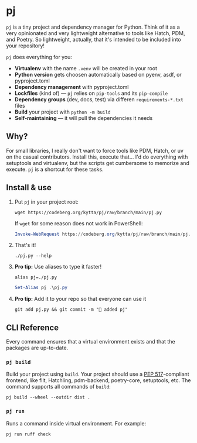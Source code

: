 # pj

`pj` is a tiny project and dependency manager for Python. Think of it as a very opinionated and very lightweight
alternative to tools like Hatch, PDM, and Poetry. So lightweight, actually, that it's intended to be included into your
repository!

`pj` does everything for you:

- **Virtualenv** with the name `.venv` will be created in your root
- **Python version** gets choosen automatically based on pyenv, asdf, or pyproject.toml
- **Dependency management** with pyproject.toml
- **Lockfiles** (kind of) — `pj` relies on `pip-tools` and its `pip-compile`
- **Dependency groups** (dev, docs, test) via differen `requirements-*.txt` files
- **Build** your project with `python -m build`
- **Self-maintaining** — it will pull the dependencies it needs

## Why?

For small libraries, I really don't want to force tools like PDM, Hatch, or uv on the casual contributors. Install this,
execute that... I'd do everything with setuptools and virtualenv, but the scripts get cumbersome to memorize and
execute. `pj` is a shortcut for these tasks.

## Install & use

1. Put `pj` in your project root:

   ```shell
   wget https://codeberg.org/kytta/pj/raw/branch/main/pj.py
   ```

   If `wget` for some reason does not work in PowerShell:

   ```powershell
   Invoke-WebRequest https://codeberg.org/kytta/pj/raw/branch/main/pj.py
   ```

1. That's it!

   ```shell
   ./pj.py --help
   ```

1. **Pro tip:** Use aliases to type it faster!

   ```shell
   alias pj=./pj.py
   ```

   ```powershell
   Set-Alias pj .\pj.py
   ```

1. **Pro tip:** Add it to your repo so that everyone can use it

   ```shell
   git add pj.py && git commit -m "🎉 added pj"
   ```

## CLI Reference

Every command ensures that a virtual environment exists and that the packages are up-to-date.

### `pj build`

Build your project using `build`. Your project should use a [PEP 517](https://peps.python.org/pep-0517/)-compliant frontend, like flit, Hatchling, pdm-backend, poetry-core, setuptools, etc. The command supports all commands of `build`:

```shell
pj build --wheel --outdir dist .
```

### `pj run`

Runs a command inside virtual environment. For example:

```shell
pj run ruff check
```
